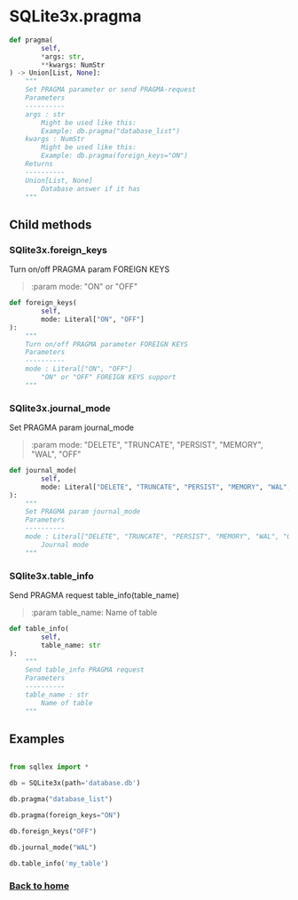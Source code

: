 # SQLite3x.pragma

```python
def pragma(
        self,
        *args: str,
        **kwargs: NumStr
) -> Union[List, None]:
    """
    Set PRAGMA parameter or send PRAGMA-request
    Parameters
    ----------
    args : str
        Might be used like this:
        Example: db.pragma("database_list")
    kwargs : NumStr
        Might be used like this:
        Example: db.pragma(foreign_keys="ON")
    Returns
    ----------
    Union[List, None]
        Database answer if it has
    """
```

## Child methods

### SQlite3x.foreign_keys

Turn on/off PRAGMA param FOREIGN KEYS

>:param mode: "ON" or "OFF"

```python
def foreign_keys(
        self,
        mode: Literal["ON", "OFF"]
):
    """
    Turn on/off PRAGMA parameter FOREIGN KEYS
    Parameters
    ----------
    mode : Literal["ON", "OFF"]
        "ON" or "OFF" FOREIGN KEYS support
    """
```


### SQlite3x.journal_mode

Set PRAGMA param journal_mode

> :param mode: "DELETE", "TRUNCATE", "PERSIST", "MEMORY", "WAL", "OFF"

```python
def journal_mode(
        self,
        mode: Literal["DELETE", "TRUNCATE", "PERSIST", "MEMORY", "WAL", "OFF"]
):
    """
    Set PRAGMA param journal_mode
    Parameters
    ----------
    mode : Literal["DELETE", "TRUNCATE", "PERSIST", "MEMORY", "WAL", "OFF"]
        Journal mode
    """
```


### SQlite3x.table_info

Send PRAGMA request table_info(table_name)

>:param table_name: Name of table

```python
def table_info(
        self,
        table_name: str
):
    """
    Send table_info PRAGMA request
    Parameters
    ----------
    table_name : str
        Name of table
    """
```


## Examples

```python

from sqllex import *

db = SQLite3x(path='database.db')

db.pragma("database_list")

db.pragma(foreign_keys="ON")

db.foreign_keys("OFF")

db.journal_mode("WAL")

db.table_info('my_table')

```

### [Back to home](README.md)